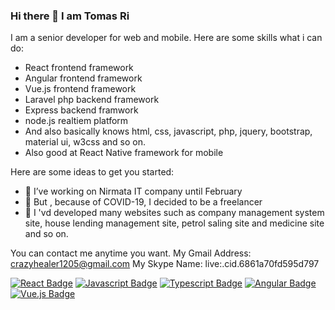 ### Hi there 👋 I am Tomas Ri

I am a senior developer for web and mobile.
Here are some skills what i can do:
- React frontend framework
- Angular frontend framework
- Vue.js frontend framework
- Laravel php backend framework
- Express backend framwork
- node.js realtiem platform
- And also basically knows html, css, javascript, php, jquery, bootstrap, material ui, w3css and so on.
- Also good at React Native framework for mobile


Here are some ideas to get you started:

- 🔭 I’ve working on Nirmata IT company until February
- 🌱 But , because of COVID-19, I decided to be a freelancer
- 👯 I 'vd developed many websites such as company management system site, house lending management site, petrol saling site and medicine site and so on.

You can contact me anytime you want.
My Gmail Address: crazyhealer1205@gmail.com
My Skype Name: live:.cid.6861a70fd595d797

[![React Badge](https://img.shields.io/badge/-React-61DBFB?style=for-the-badge&labelColor=black&logo=react&logoColor=61DBFB)](#) [![Javascript Badge](https://img.shields.io/badge/-Javascript-F0DB4F?style=for-the-badge&labelColor=black&logo=javascript&logoColor=F0DB4F)](#) [![Typescript Badge](https://img.shields.io/badge/-Typescript-007acc?style=for-the-badge&labelColor=black&logo=typescript&logoColor=007acc)](#) [![Angular Badge](https://img.shields.io/badge/-Angular-F1DBFB?style=for-the-badge&labelColor=black&logo=angular&logoColor=ff3333)](#) [![Vue.js Badge](https://img.shields.io/badge/-vue-e535ab?style=for-the-badge&labelColor=black&logo=vue&logoColor=61DBFF)](#)
